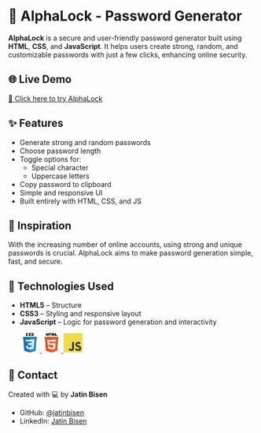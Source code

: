 # 🔐 AlphaLock - Password Generator

**AlphaLock** is a secure and user-friendly password generator built using **HTML**, **CSS**, and **JavaScript**. It helps users create strong, random, and customizable passwords with just a few clicks, enhancing online security.

## 🌐 Live Demo

[🔗 Click here to try AlphaLock](https://jatinbisen93.github.io/AlphaLock-Password-Generator/) <!-- Replace # with your live link if deployed -->


## ✨ Features

- Generate strong and random passwords
- Choose password length
- Toggle options for:
  - Special character
  - Uppercase letters
- Copy password to clipboard
- Simple and responsive UI
- Built entirely with HTML, CSS, and JS


## 🧠 Inspiration
With the increasing number of online accounts, using strong and unique passwords is crucial. AlphaLock aims to make password generation simple, fast, and secure.

## 🚀 Technologies Used

- **HTML5** – Structure
- **CSS3** – Styling and responsive layout
- **JavaScript** – Logic for password generation and interactivity
  <p align="left"> <a href="https://www.w3schools.com/css/" target="_blank" rel="noreferrer"> <img src="https://raw.githubusercontent.com/devicons/devicon/master/icons/css3/css3-original-wordmark.svg" alt="css3" width="40" height="40"/> </a> <a href="https://www.w3.org/html/" target="_blank" rel="noreferrer"> <img src="https://raw.githubusercontent.com/devicons/devicon/master/icons/html5/html5-original-wordmark.svg" alt="html5" width="40" height="40"/> </a>   <a href="https://developer.mozilla.org/en-US/docs/Web/JavaScript" target="_blank" rel="noreferrer"> <img src="https://raw.githubusercontent.com/devicons/devicon/master/icons/javascript/javascript-original.svg" alt="javascript" width="40" height="40"/> </a>   </p>
  
## 📧 Contact
Created with 💻 by **Jatin Bisen**

- GitHub: [@jatinbisen](https://github.com/jatinbisen93)
- LinkedIn: [Jatin Bisen](https://www.linkedin.com/in/jatin-bisen93)

